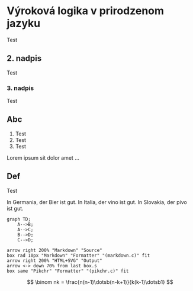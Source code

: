 # Výroková logika v prirodzenom jazyku

Test

## 2. nadpis

Test

### 3. nadpis

Test

## Abc

1. Test
2. Test
3. Test

Lorem ipsum sit dolor amet ...

## Def

Test

In Germania, der Bier ist gut. In Italia, der vino ist gut. In Slovakia, der pivo ist gut.

```mermaid
graph TD;
    A-->B;
    A-->C;
    B-->D;
    C-->D;
```

```pikchr
arrow right 200% "Markdown" "Source"
box rad 10px "Markdown" "Formatter" "(markdown.c)" fit
arrow right 200% "HTML+SVG" "Output"
arrow <-> down 70% from last box.s
box same "Pikchr" "Formatter" "(pikchr.c)" fit
```

$$
\binom nk = \frac{n(n-1)\dotsb(n-k+1)}{k(k-1)\dotsb1}
$$
